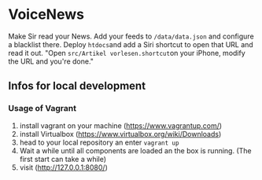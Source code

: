 # VoiceNews
Make Sir read your News.
Add your feeds to `/data/data.json` and configure a blacklist there. Deploy `htdocs`and add a Siri shortcut to open that URL and read it out.
"Open `src/Artikel vorlesen.shortcut`on your iPhone, modify the URL and you're done."


## Infos for local development
### Usage of Vagrant
1. install vagrant on your machine (https://www.vagrantup.com/)
2. install Virtualbox (https://www.virtualbox.org/wiki/Downloads)
3. head to your local repository an enter `vagrant up`
4. Wait a while until all components are loaded an the box is running. (The first start can take a while)
5. visit (http://127.0.0.1:8080/)

